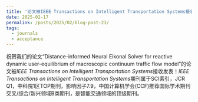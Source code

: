 ```yaml
---
title: '论文被IEEE Transactions on Intelligent Transportation Systems接收发表！'
date: 2025-02-17
permalink: /posts/2025/02/blog-post-23/
tags:
  - journals
  - acceptance
---
```

祝贺我们的论文“Distance-informed Neural Eikonal Solver for reactive dynamic user-equilibrium of macroscopic continuum traffic flow model”的论文被*IEEE Transactions on Intelligent Transportation Systems*接收发表！*IEEE Transactions on Intelligent Transportation Systems*期刊属于SCI索引，JCR Q1，中科院1区TOP期刊，影响因子7.9，中国计算机学会(CCF)推荐国际学术期刊交叉/综合/新兴领域B类期刊，是智能交通领域的顶级期刊。
